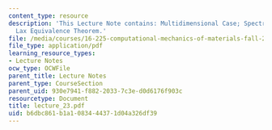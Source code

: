 ```yaml
---
content_type: resource
description: 'This Lecture Note contains: Multidimensional Case; Spectral Radius,
  Lax Equivalence Theorem.'
file: /media/courses/16-225-computational-mechanics-of-materials-fall-2003/b6dbc861b1a1083444371d04a326df39_lecture_23.pdf
file_type: application/pdf
learning_resource_types:
- Lecture Notes
ocw_type: OCWFile
parent_title: Lecture Notes
parent_type: CourseSection
parent_uid: 930e7941-f882-2033-7c3e-d0d6176f903c
resourcetype: Document
title: lecture_23.pdf
uid: b6dbc861-b1a1-0834-4437-1d04a326df39
---
```

